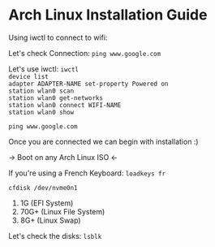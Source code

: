 # Arch Linux Installation Guide

Using iwctl to connect to wifi:

Let's check Connection:
```ping www.google.com```

Let's use iwctl:
```iwctl```\
```device list```\
```adapter ADAPTER-NAME set-property Powered on```\
```station wlan0 scan```\
```station wlan0 get-networks```\
```station wlan0 connect WIFI-NAME```\
```station wlan0 show```

```ping www.google.com```

Once you are connected we can begin with installation :)

-> Boot on any Arch Linux ISO <-

If you're using a French Keyboard: ```loadkeys fr```

```cfdisk /dev/nvme0n1```

1. 1G (EFI System)
2. 70G+ (Linux File System)
3. 8G+ (Linux Swap)

Let's check the disks: ```lsblk```


